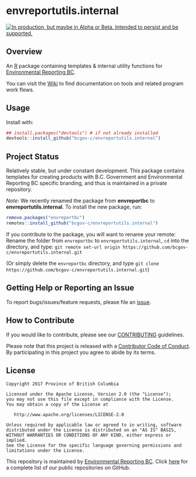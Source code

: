 # envreportutils.internal

<div id="devex-badge"><a rel="Delivery" href="https://github.com/BCDevExchange/assets/blob/master/README.md"><img alt="In production, but maybe in Alpha or Beta. Intended to persist and be supported." style="border-width:0" src="https://assets.bcdevexchange.org/images/badges/delivery.svg" title="In production, but maybe in Alpha or Beta. Intended to persist and be supported." /></a></div>


## Overview

An [R](http://r-project.org) package containing templates & internal utility functions for [Environmental Reporting BC](http://www2.gov.bc.ca/gov/content?id=FF80E0B985F245CEA62808414D78C41B). 

You can visit the [Wiki](https://github.com/bcgov-c/envreportutils.internal/wiki/EnvReportBC-Team-Wiki) to find documentation on tools and related program work flows.

## Usage

Install with:

```r
## install.packages("devtools") # if not already installed
devtools::install_github("bcgov-c/envreportutils.internal")
```

## Project Status

Relatively stable, but under constant development. This package contains templates for creating products with B.C. Government and Environmental Reporting BC specific branding, and thus is maintained in a private repository.

*Note:* We recently renamed the package from **envreportbc** to **envreportutils.internal**. To install the new package, run: 

```r
remove.packages("envreportbc")
remotes::install_github("bcgov-c/envreportutils.internal")
```

If you contribute to the package, you will want to rename your remote: Rename the folder from `envreportbc` to `envreportutils.internal`, `cd` into the directory, and type: `git remote set-url origin https://github.com/bcgov-c/envreportutils.internal.git`

(Or simply delete the `envreportbc` directory, and type `git clone https://github.com/bcgov-c/envreportutils.internal.git`)

## Getting Help or Reporting an Issue

To report bugs/issues/feature requests, please file an [issue](https://github.com/bcgov-c/envreportutils.internal/issues/).

## How to Contribute

If you would like to contribute, please see our [CONTRIBUTING](CONTRIBUTING.md) guidelines.

Please note that this project is released with a [Contributor Code of Conduct](CODE_OF_CONDUCT.md). By participating in this project you agree to abide by its terms.

## License

    Copyright 2017 Province of British Columbia

    Licensed under the Apache License, Version 2.0 (the "License");
    you may not use this file except in compliance with the License.
    You may obtain a copy of the License at 

       http://www.apache.org/licenses/LICENSE-2.0

    Unless required by applicable law or agreed to in writing, software
    distributed under the License is distributed on an "AS IS" BASIS,
    WITHOUT WARRANTIES OR CONDITIONS OF ANY KIND, either express or implied.
    See the License for the specific language governing permissions and
    limitations under the License.
    

This repository is maintained by [Environmental Reporting BC](http://www2.gov.bc.ca/gov/content?id=FF80E0B985F245CEA62808414D78C41B). Click [here](https://github.com/bcgov/EnvReportBC-RepoList) for a complete list of our public repositories on GitHub.
